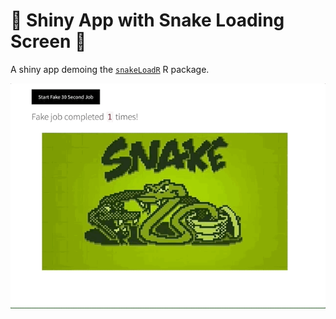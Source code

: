 # 🐍 Shiny App with Snake Loading Screen 🐍

A shiny app demoing the [`snakeLoadR`](https://github.com/AdamSpannbauer/snakeLoadR) R package.

<p align="center">
  <kbd>
    <img src="readme/snake_load.gif">
  </kbd>
</p>

